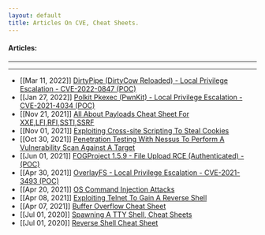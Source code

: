 ```yaml
---
layout: default
title: Articles On CVE, Cheat Sheets.
---
```


<h4 class="mume-header" id="articles">Articles:</h4>
<hr>
<hr>


- [[Mar 11, 2022]] [DirtyPipe (DirtyCow Reloaded) -  Local Privilege Escalation - CVE-2022-0847 (POC)](https://muzec0318.github.io/posts/articles/CVE-2022-0847.html)
- [[Jan 27, 2022]] [Polkit Pkexec (PwnKit) -  Local Privilege Escalation - CVE-2021-4034 (POC)](https://muzec0318.github.io/posts/articles/CVE-2021-4034.html)
- [[Nov 21, 2021]] [All About Payloads Cheat Sheet For XXE,LFI,RFI,SSTI,SSRF](https://muzec0318.github.io/posts/articles/cheatsheets.html)
- [[Nov 01, 2021]] [Exploiting Cross-site Scripting To Steal Cookies](https://muzec0318.github.io/posts/articles/xsslab.html)
- [[Oct 30, 2021]] [Penetration Testing With Nessus To Perform A Vulnerability Scan Against A Target](https://muzec0318.github.io/posts/articles/nessus.html)
- [[Jun 01, 2021]] [FOGProject 1.5.9 - File Upload RCE (Authenticated) - (POC)](https://muzec0318.github.io/posts/fog.html)
- [[Apr 30, 2021]] [OverlayFS - Local Privilege Escalation - CVE-2021-3493 (POC)](https://muzec0318.github.io/posts/articles/overlayfs.html)
- [[Apr 20, 2021]] [OS Command Injection Attacks](https://muzec0318.github.io/posts/articles/oscommand.html)
- [[Apr 08, 2021]] [Exploiting Telnet To Gain A Reverse Shell](https://muzec0318.github.io/posts/articles/Telnet.html)
- [[Apr 07, 2021]] [Buffer Overflow Cheat Sheet](https://muzec0318.github.io/posts/articles/BufferOverflow.html)
- [[Jul 01, 2020]] [Spawning A TTY Shell, Cheat Sheets](https://muzec0318.github.io/posts/articles/Ttyshells.html)
- [[Jul 01, 2020]] [Reverse Shell Cheat Sheet](https://muzec0318.github.io/posts/articles/ReverseShell.html)
